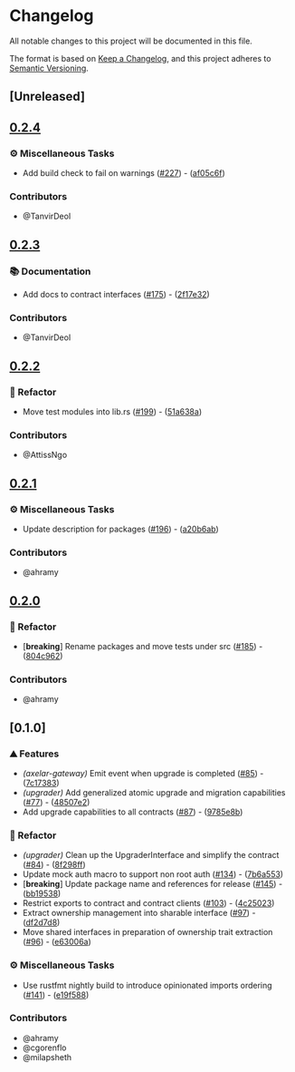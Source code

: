 # Changelog

All notable changes to this project will be documented in this file.

The format is based on [Keep a Changelog](https://keepachangelog.com/en/1.0.0/),
and this project adheres to [Semantic Versioning](https://semver.org/spec/v2.0.0.html).

## [Unreleased]

## [0.2.4](https://github.com/axelarnetwork/axelar-cgp-stellar/compare/stellar-upgrader-v0.2.3...stellar-upgrader-v0.2.4)

### ⚙️ Miscellaneous Tasks

- Add build check to fail on warnings ([#227](https://github.com/axelarnetwork/axelar-cgp-stellar/pull/227)) - ([af05c6f](https://github.com/axelarnetwork/axelar-cgp-stellar/commit/af05c6f670f7d324eebbadb6f611412527761603))

### Contributors

* @TanvirDeol

## [0.2.3](https://github.com/axelarnetwork/axelar-cgp-stellar/compare/stellar-upgrader-v0.2.2...stellar-upgrader-v0.2.3)

### 📚 Documentation

- Add docs to contract interfaces ([#175](https://github.com/axelarnetwork/axelar-cgp-stellar/pull/175)) - ([2f17e32](https://github.com/axelarnetwork/axelar-cgp-stellar/commit/2f17e32b33e6d04609c3014e161ce07f9dbbef63))

### Contributors

* @TanvirDeol

## [0.2.2](https://github.com/axelarnetwork/axelar-cgp-stellar/compare/stellar-upgrader-v0.2.1...stellar-upgrader-v0.2.2)

### 🚜 Refactor

- Move test modules into lib.rs ([#199](https://github.com/axelarnetwork/axelar-cgp-stellar/pull/199)) - ([51a638a](https://github.com/axelarnetwork/axelar-cgp-stellar/commit/51a638a52bdaebc4928aab9e191b28a90e73f338))

### Contributors

* @AttissNgo

## [0.2.1](https://github.com/axelarnetwork/axelar-cgp-stellar/compare/stellar-upgrader-v0.2.0...stellar-upgrader-v0.2.1)

### ⚙️ Miscellaneous Tasks

- Update description for packages ([#196](https://github.com/axelarnetwork/axelar-cgp-stellar/pull/196)) - ([a20b6ab](https://github.com/axelarnetwork/axelar-cgp-stellar/commit/a20b6ab2633b3ca407c440b9ce35ff0071384638))

### Contributors

* @ahramy

## [0.2.0](https://github.com/axelarnetwork/axelar-cgp-stellar/compare/stellar-upgrader-v0.1.0...stellar-upgrader-v0.2.0)

### 🚜 Refactor

- [**breaking**] Rename packages and move tests under src ([#185](https://github.com/axelarnetwork/axelar-cgp-stellar/pull/185)) - ([804c962](https://github.com/axelarnetwork/axelar-cgp-stellar/commit/804c962a667a7889c447decf8155c4f56c7b1bdb))

### Contributors

* @ahramy

## [0.1.0]

### ⛰️ Features

- *(axelar-gateway)* Emit event when upgrade is completed ([#85](https://github.com/axelarnetwork/axelar-cgp-stellar/pull/85)) - ([7c17383](https://github.com/axelarnetwork/axelar-cgp-stellar/commit/7c17383e77b925e8f9d52f8d362b4e1918a6f377))
- *(upgrader)* Add generalized atomic upgrade and migration capabilities ([#77](https://github.com/axelarnetwork/axelar-cgp-stellar/pull/77)) - ([48507e2](https://github.com/axelarnetwork/axelar-cgp-stellar/commit/48507e256ef91a89b0a7da1fb88cbb1a5ad5ebea))
- Add upgrade capabilities to all contracts ([#87](https://github.com/axelarnetwork/axelar-cgp-stellar/pull/87)) - ([9785e8b](https://github.com/axelarnetwork/axelar-cgp-stellar/commit/9785e8bebea93e987af664cedea3234241675d96))

### 🚜 Refactor

- *(upgrader)* Clean up the UpgraderInterface and simplify the contract ([#84](https://github.com/axelarnetwork/axelar-cgp-stellar/pull/84)) - ([8f298ff](https://github.com/axelarnetwork/axelar-cgp-stellar/commit/8f298ff7585a29e6adef7cf29fdbf71c0c1e146b))
- Update mock auth macro to support non root auth  ([#134](https://github.com/axelarnetwork/axelar-cgp-stellar/pull/134)) - ([7b6a553](https://github.com/axelarnetwork/axelar-cgp-stellar/commit/7b6a55385fc0bdcbd7d6bf065ddaa0f81dceb51f))
- [**breaking**] Update package name and references for release ([#145](https://github.com/axelarnetwork/axelar-cgp-stellar/pull/145)) - ([bb19538](https://github.com/axelarnetwork/axelar-cgp-stellar/commit/bb195386eeda9c75d4da33eb0cf29fd9cb9b621c))
- Restrict exports to contract and contract clients ([#103](https://github.com/axelarnetwork/axelar-cgp-stellar/pull/103)) - ([4c25023](https://github.com/axelarnetwork/axelar-cgp-stellar/commit/4c250237afce95fcd687f74e350b6b272a3d295d))
- Extract ownership management into sharable interface ([#97](https://github.com/axelarnetwork/axelar-cgp-stellar/pull/97)) - ([df2d7d8](https://github.com/axelarnetwork/axelar-cgp-stellar/commit/df2d7d8106e26c143757d26dfc321ffd5778d23b))
- Move shared interfaces in preparation of ownership trait extraction ([#96](https://github.com/axelarnetwork/axelar-cgp-stellar/pull/96)) - ([e63006a](https://github.com/axelarnetwork/axelar-cgp-stellar/commit/e63006a4f17abccbd1922389f1c03cc1735220b3))

### ⚙️ Miscellaneous Tasks

- Use rustfmt nightly build to introduce opinionated imports ordering ([#141](https://github.com/axelarnetwork/axelar-cgp-stellar/pull/141)) - ([e19f588](https://github.com/axelarnetwork/axelar-cgp-stellar/commit/e19f5887dcb7f648d1aacb0fedbd6dfa9bf45eb2))

### Contributors

* @ahramy
* @cgorenflo
* @milapsheth
